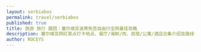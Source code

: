 ```yaml
---
layout: serbiabos
permalink: travel/serbiabos
published: true
title: 旅游 旅行 跟团：塞尔维亚波黑免签自由行全网最佳攻略 
description: 塞尔维亚网红景点打卡地点、餐厅/海鲜/肉、民宿/公寓/酒店合集介绍及路线计划
author: ROCEYS
---
```

